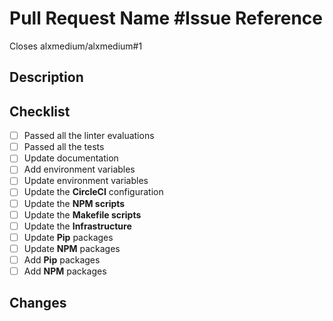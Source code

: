 # Pull Request Name #Issue Reference

Closes alxmedium/alxmedium#1

## Description

<!--
A clear and concise description of what you change.
-->

## Checklist

- [ ] Passed all the linter evaluations
- [ ] Passed all the tests
- [ ] Update documentation
- [ ] Add environment variables
- [ ] Update environment variables
- [ ] Update the **CircleCI** configuration
- [ ] Update the **NPM scripts**
- [ ] Update the **Makefile scripts**
- [ ] Update the **Infrastructure**
- [ ] Update **Pip** packages
- [ ] Update **NPM** packages
- [ ] Add **Pip** packages
- [ ] Add **NPM** packages

## Changes

<!--
List the made changes.
-->
